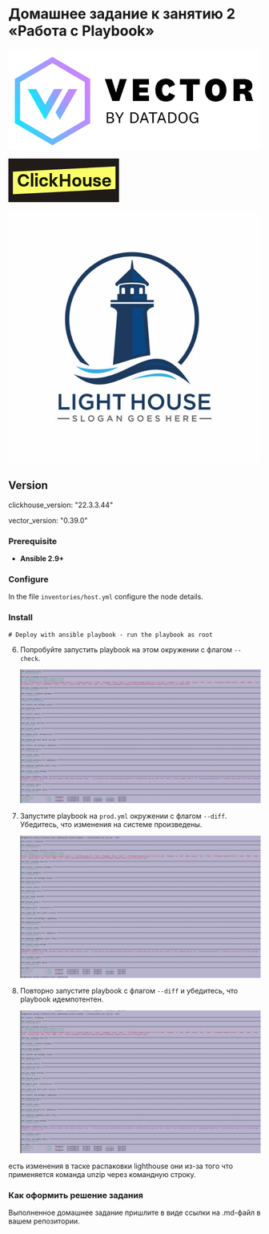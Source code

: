 # Домашнее задание к занятию 2 «Работа с Playbook»

   ![Task](https://github.com/nick-mp/ansible_Clickhouse_vector_lighthouse/blob/main/img/logo_Vector.png)

   ![Task](https://github.com/nick-mp/ansible_Clickhouse_vector_lighthouse/blob/main/img/logo_ClickHouse.png)

   ![Task](https://github.com/nick-mp/ansible_Clickhouse_vector_lighthouse/blob/main/img/lighthouse.png)   



## Version 

clickhouse_version: "22.3.3.44"

vector_version: "0.39.0"

### Prerequisite

- **Ansible 2.9+**

### Configure

In the file `inventories/host.yml` configure the node details.

### Install

    # Deploy with ansible playbook - run the playbook as root

 
6. Попробуйте запустить playbook на этом окружении с флагом `--check`.

   ![Task](https://github.com/nick-mp/ansible_Clickhouse_vector_lighthouse/blob/main/img/6.png)


7. Запустите playbook на `prod.yml` окружении с флагом `--diff`. Убедитесь, что изменения на системе произведены.

   ![Task](https://github.com/nick-mp/ansible_Clickhouse_vector_lighthouse/blob/main/img/7.png)

8. Повторно запустите playbook с флагом `--diff` и убедитесь, что playbook идемпотентен.

   ![Task](https://github.com/nick-mp/ansible_Clickhouse_vector_lighthouse/blob/main/img/8.png)


есть изменения в таске распаковки lighthouse они из-за того что применяется команда unzip через командную строку.

### Как оформить решение задания

Выполненное домашнее задание пришлите в виде ссылки на .md-файл в вашем репозитории.